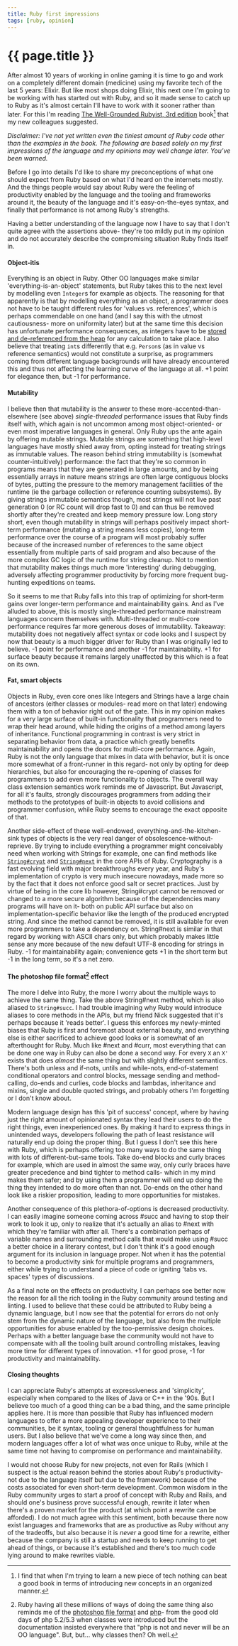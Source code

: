 ```yaml
---
title: Ruby first impressions
tags: [ruby, opinion]
---
```


# {{ page.title }}

After almost 10 years of working in online gaming it is time to go and work on a completely different domain (medicine) using my favorite tech of the last 5 years: Elixir. But like most shops doing Elixir, this next one I'm going to be working with has started out with Ruby, and so it made sense to catch up to Ruby as it's almost certain I'll have to work with it sooner rather than later. For this I'm reading [The Well-Grounded Rubyist, 3rd edition](https://www.manning.com/books/the-well-grounded-rubyist-third-edition) book[^1] that my new colleagues suggested.

_Disclaimer: I've not yet written even the tiniest amount of Ruby code other than the examples in the book. The following are based solely on my first impressions of the language and my opinions may well change later. You've been warned._

Before I go into details I'd like to share my preconceptions of what one should expect from Ruby based on what I'd heard on the internets mostly. And the things people would say about Ruby were the feeling of productivity enabled by the language and the tooling and frameworks around it, the beauty of the language and it's easy-on-the-eyes syntax, and finally that performance is not among Ruby's strengths.

Having a better understanding of the language now I have to say that I don't quite agree with the assertions above- they're too mildly put in my opinion and do not accurately describe the compromising situation Ruby finds itself in.

#### Object-itis
Everything is an object in Ruby. Other OO languages make similar 'everything-is-an-object' statements, but Ruby takes this to the next level by modelling even `Integer`s for example as objects. The reasoning for that apparently is that by modelling everything as an object, a programmer does not have to be taught different rules for 'values vs. references', which is perhaps commendable on one hand (and I say this with the utmost cautiousness- more on uniformity later) but at the same time this decision has unfortunate performance consequences, as integers have to be [stored and de-referenced from the heap](https://stackoverflow.com/questions/13639166/in-ruby-what-is-stored-on-the-stack) for any calculation to take place. I also believe that treating `int`s differently that e.g. `Person`s (as in value vs reference semantics) would not constitute a surprise, as programmers coming from different language backgrounds will have already encountered this and thus not affecting the learning curve of the language at all. +1 point for elegance then, but -1 for performance.

#### Mutability
I believe then that mutability is the answer to these more-accented-than-elsewhere (see above) _single-threaded_ performance issues that Ruby finds itself with, which again is not uncommon among most object-oriented- or even most imperative languages in general. Only Ruby ups the ante again by offering mutable strings. Mutable strings are something that high-level languages have mostly shied away from, opting instead for treating strings as immutable values. The reason behind string immutability is (somewhat counter-intuitively) performance: the fact that they're so common in programs means that they are generated in large amounts, and by being essentially arrays in nature means strings are often large contiguous blocks of bytes, putting the pressure to the memory management facilities of the runtime (ie the garbage collection or reference counting subsystems). By giving strings immutable semantics though, most strings will not live past generation 0 (or RC count will drop fast to 0) and can thus be removed shortly after they're created and keep memory pressure low. Long story short, even though mutability in strings will perhaps positively impact short-term performance (mutating a string means less copies), long-term performance over the course of a program will most probably suffer because of the increased number of references to the same object essentially from multiple parts of said program and also because of the more complex GC logic of the runtime for string cleanup. Not to mention that mutability makes things much more 'interesting' during debugging, adversely affecting programmer productivity by forcing more frequent bug-hunting expeditions on teams.

So it seems to me that Ruby falls into this trap of optimizing for short-term gains over longer-term performance and maintainability gains. And as I've alluded to above, this is mostly single-threaded performance mainstream languages concern themselves with. Multi-threaded or multi-core performance requires far more generous doses of immutability. Takeaway: mutability does not negatively affect syntax or code looks and I suspect by now that beauty is a much bigger driver for Ruby than I was originally led to believe. -1 point for performance and another -1 for maintainability. +1 for surface beauty because it remains largely unaffected by this which is a feat on its own.

#### Fat, smart objects
Objects in Ruby, even core ones like Integers and Strings have a large chain of ancestors (either classes or modules- read more on that later) endowing them with a ton of behavior right out of the gate. This in my opinion makes for a very large surface of built-in functionality that programmers need to wrap their head around, while hiding the origins of a method among layers of inheritance. Functional programming in contrast is very strict in separating behavior from data, a practice which greatly benefits maintainability and opens the doors for multi-core performance. Again, Ruby is not the only language that mixes in data with behavior, but it is once more somewhat of a front-runner in this regard- not only by opting for deep hierarchies, but also for encouraging the re-opening of classes for programmers to add even more functionality to objects. The overall way class extension semantics work reminds me of Javascript. But Javascript, for all it's faults, strongly discourages programmers from adding their methods to the prototypes of built-in objects to avoid collisions and programmer confusion, while Ruby seems to encourage the exact opposite of that.

Another side-effect of these well-endowed, everything-and-the-kitchen-sink types of objects is the very real danger of obsolescence-without-reprieve. By trying to include everything a programmer might conceivably need when working with Strings for example, one can find methods like [`String#crypt`](https://www.rubydoc.info/stdlib/core/String:crypt) and [`String#next`](https://www.rubydoc.info/stdlib/core/String#next-instance_method) in the core APIs of Ruby. Cryptography is a fast evolving field with major breakthroughs every year, and Ruby's implementation of crypto is very much insecure nowadays, made more so by the fact that it does not enforce good salt or secret practices. Just by virtue of being in the core lib however, String#crypt cannot be removed or changed to a more secure algorithm because of the dependencies many programs will have on it- both on public API surface but also on implementation-specific behavior like the length of the produced encrypted string. And since the method cannot be removed, it is still available for even more programmers to take a dependency on. String#next is similar in that regard by working with ASCII chars only, but which probably makes little sense any more because of the new default UTF-8 encoding for strings in Ruby. -1 for maintainability again; convenience gets +1 in the short term but -1 in the long term, so it's a net zero.

#### The photoshop file format[^2] effect
The more I delve into Ruby, the more I worry about the multiple ways to achieve the same thing. Take the above String#next method, which is also aliased to `String#succ`. I had trouble imagining why Ruby would introduce aliases to core methods in the APIs, but my friend Nick suggested that it's perhaps because it 'reads better'. I guess this enforces my newly-minted biases that Ruby is first and foremost about external beauty, and everything else is either sacrificed to achieve good looks or is somewhat of an afterthought for Ruby. Much like #next and #curr, most everything that can be done one way in Ruby can also be done a second way. For every `X` an `X'` exists that does _almost_ the same thing but with slightly different semantics. There's both unless and if-nots, untils and while-nots, end-of-statement conditional operators and control blocks, message sending and method-calling, do-ends and curlies, code blocks and lambdas, inheritance and mixins, single and double quoted strings, and probably others I'm forgetting or I don't know about.

Modern language design has this 'pit of success' concept, where by having just the right amount of opinionated syntax they lead their users to do the right things, even inexperienced ones. By making it hard to express things in unintended ways, developers following the path of least resistance will naturally end up doing the proper thing. But I guess I don't see this here with Ruby, which is perhaps offering too many ways to do the same thing with lots of different-but-same tools. Take do-end blocks and curly braces for example, which are used in almost the same way, only curly braces have greater precedence and bind tighter to method calls- which in my mind makes them safer; and by using them a programmer will end up doing the thing they intended to do more often than not. Do-ends on the other hand look like a riskier proposition, leading to more opportunities for mistakes.

Another consequence of this plethora-of-options is decreased productivity. I can easily imagine someone coming across #succ and having to stop their work to look it up, only to realize that it's actually an alias to #next with which they're familiar with after all. There's a combination perhaps of variable names and surrounding method calls that would make using #succ a better choice in a literary contest, but I don't think it's a good enough argument for its inclusion in language proper. Not when it has the potential to become a productivity sink for multiple programs and programmers, either while trying to understand a piece of code or igniting 'tabs vs. spaces' types of discussions.

As a final note on the effects on productivity, I can perhaps see better now the reason for all the rich tooling in the Ruby community around testing and linting. I used to believe that these could be attributed to Ruby being a dynamic language, but I now see that the potential for errors do not only stem from the dynamic nature of the language, but also from the multiple opportunities for abuse enabled by the too-permissive design choices. Perhaps with a better language base the community would not have to compensate with all the tooling built around controlling mistakes, leaving more time for different types of innovation. +1 for good prose, -1 for productivity and maintainability.

#### Closing thoughts

I can appreciate Ruby's attempts at expressiveness and 'simplicity', especially when compared to the likes of Java or C++ in the '90s. But I believe too much of a good thing can be a bad thing, and the same principle applies here. It is more than possible that Ruby has influenced modern languages to offer a more appealing developer experience to their communities, be it syntax, tooling or general thoughtfulness for human users. But I also believe that we've come a long way since then, and modern languages offer a lot of what was once unique to Ruby, while at the same time not having to compromise on performance and maintainability.

I would not choose Ruby for new projects, not even for Rails (which I suspect is the actual reason behind the stories about Ruby's productivity- not due to the language itself but due to the framework) because of the costs associated for even short-term development. Common wisdom in the Ruby community urges to start a proof of concept with Ruby and Rails, and should one's business prove successful enough, rewrite it later when there's a proven market for the product (at which point a rewrite can be afforded). I do not much agree with this sentiment, both because there now exist languages and frameworks that are as productive as Ruby without any of the tradeoffs, but also because it is _never_ a good time for a rewrite, either because the company is still a startup and needs to keep running to get ahead of things, or because it's established and there's too much code lying around to make rewrites viable.

[^1]: I find that when I'm trying to learn a new piece of tech nothing can beat a good book in terms of introducing new concepts in an organized manner.

[^2]: Ruby having all these millions of ways of doing the same thing also reminds me of the [photoshop file format](https://github.com/gco/xee/blob/master/XeePhotoshopLoader.m#L108) and [php](https://eev.ee/blog/2012/04/09/php-a-fractal-of-bad-design/)- from the good old days of php 5.2/5.3 when classes were introduced but the documentation insisted everywhere that "php is not and never will be an OO language". But, but... why classes then? Oh well.
